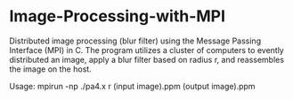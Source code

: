 # Image-Processing-with-MPI
Distributed image processing (blur filter) using the Message Passing Interface (MPI) in C. The program utilizes a cluster of computers to evently distributed an image, apply a blur filter based on radius r, and reassembles the image on the host.   
   
Usage: mpirun -np ./pa4.x r (input image).ppm (output image).ppm

##
